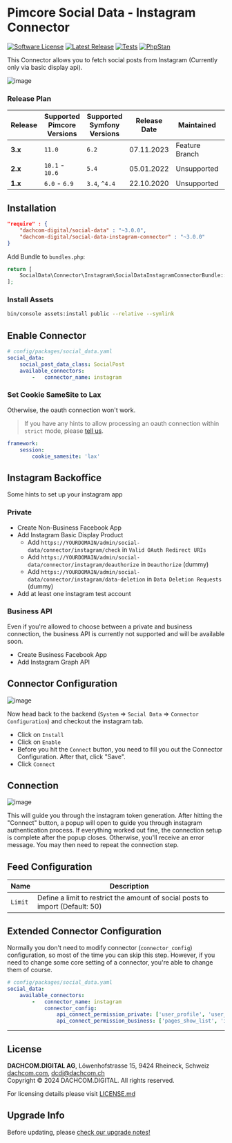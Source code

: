# Pimcore Social Data - Instagram Connector

[![Software License](https://img.shields.io/badge/license-GPLv3-brightgreen.svg?style=flat-square)](LICENSE.md)
[![Latest Release](https://img.shields.io/packagist/v/dachcom-digital/social-data-instagram-connector.svg?style=flat-square)](https://packagist.org/packages/dachcom-digital/social-data-instagram-connector)
[![Tests](https://img.shields.io/github/actions/workflow/status/dachcom-digital/pimcore-social-data-instagram-connector/.github/workflows/codeception.yml?branch=master&style=flat-square&logo=github&label=codeception)](https://github.com/dachcom-digital/pimcore-social-data-instagram-connector/actions?query=workflow%3ACodeception+branch%3Amaster)
[![PhpStan](https://img.shields.io/github/actions/workflow/status/dachcom-digital/pimcore-social-data-instagram-connector/.github/workflows/php-stan.yml?branch=master&style=flat-square&logo=github&label=phpstan%20level%204)](https://github.com/dachcom-digital/pimcore-social-data-instagram-connector/actions?query=workflow%3A"PHP+Stan"+branch%3Amaster)

This Connector allows you to fetch social posts from Instagram (Currently only via basic display api). 

![image](https://user-images.githubusercontent.com/700119/95104131-c7b32680-0735-11eb-8bf2-696ca98c220d.png)

### Release Plan
| Release | Supported Pimcore Versions | Supported Symfony Versions | Release Date | Maintained     | Branch                                                                                     |
|---------|----------------------------|----------------------------|--------------|----------------|--------------------------------------------------------------------------------------------|
| **3.x** | `11.0`                     | `6.2`                      | 07.11.2023   | Feature Branch | master                                                                                     |
| **2.x** | `10.1` - `10.6`            | `5.4`                      | 05.01.2022   | Unsupported    | [2.x](https://github.com/dachcom-digital/pimcore-social-data-instagram-connector/tree/2.x) |
| **1.x** | `6.0` - `6.9`              | `3.4`, `^4.4`              | 22.10.2020   | Unsupported    | [1.x](https://github.com/dachcom-digital/pimcore-social-data-instagram-connector/tree/1.x) |

## Installation

```json
"require" : {
    "dachcom-digital/social-data" : "~3.0.0",
    "dachcom-digital/social-data-instagram-connector" : "~3.0.0"
}
```

Add Bundle to `bundles.php`:
```php
return [
    SocialData\Connector\Instagram\SocialDataInstagramConnectorBundle::class => ['all' => true],
];
```

### Install Assets
```bash
bin/console assets:install public --relative --symlink
```

## Enable Connector
```yaml
# config/packages/social_data.yaml
social_data:
    social_post_data_class: SocialPost
    available_connectors:
        -   connector_name: instagram
```

### Set Cookie SameSite to Lax
Otherwise, the oauth connection won't work.
> If you have any hints to allow processing an oauth connection within `strict` mode, 
> please [tell us](https://github.com/dachcom-digital/pimcore-social-data-instagram-connector/issues).

```yaml
framework:
    session:
        cookie_samesite: 'lax'
```

## Instagram Backoffice
Some hints to set up your instagram app

### Private
- Create Non-Business Facebook App
- Add Instagram Basic Display Product
   - Add `https://YOURDOMAIN/admin/social-data/connector/instagram/check` in `Valid OAuth Redirect URIs`
   - Add `https://YOURDOMAIN/admin/social-data/connector/instagram/deauthorize` in `Deauthorize` (dummy)
   - Add `https://YOURDOMAIN/admin/social-data/connector/instagram/data-deletion` in `Data Deletion Requests` (dummy)
- Add at least one instagram test account

### Business API
Even if you're allowed to choose between a private and business connection, the business API is currently not supported and will be available soon.
- Create Business Facebook App
- Add Instagram Graph API

## Connector Configuration
![image](https://user-images.githubusercontent.com/700119/95104195-dac5f680-0735-11eb-9818-de5619b129b8.png)

Now head back to the backend (`System` => `Social Data` => `Connector Configuration`) and checkout the instagram tab.
- Click on `Install`
- Click on `Enable`
- Before you hit the `Connect` button, you need to fill you out the Connector Configuration. After that, click "Save".
- Click `Connect`
  
## Connection
![image](https://user-images.githubusercontent.com/700119/95104255-e7e2e580-0735-11eb-8058-6274e27e737e.png)

This will guide you through the instagram token generation. 
After hitting the "Connect" button, a popup will open to guide you through instagram authentication process. 
If everything worked out fine, the connection setup is complete after the popup closes.
Otherwise, you'll receive an error message. You may then need to repeat the connection step.

## Feed Configuration
| Name    | Description                                                                   |
|---------|-------------------------------------------------------------------------------|
| `Limit` | Define a limit to restrict the amount of social posts to import (Default: 50) |

## Extended Connector Configuration
Normally you don't need to modify connector (`connector_config`) configuration, so most of the time you can skip this step.
However, if you need to change some core setting of a connector, you're able to change them of course.

```yaml
# config/packages/social_data.yaml
social_data:
    available_connectors:
        -   connector_name: instagram
            connector_config:
                api_connect_permission_private: ['user_profile', 'user_media'] # default value
                api_connect_permission_business: ['pages_show_list', 'instagram_basic'] # default value
```

***

## License
**DACHCOM.DIGITAL AG**, Löwenhofstrasse 15, 9424 Rheineck, Schweiz  
[dachcom.com](https://www.dachcom.com), dcdi@dachcom.ch  
Copyright © 2024 DACHCOM.DIGITAL. All rights reserved.  

For licensing details please visit [LICENSE.md](LICENSE.md)  

## Upgrade Info
Before updating, please [check our upgrade notes!](UPGRADE.md)

